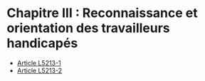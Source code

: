# Chapitre III : Reconnaissance et orientation des travailleurs handicapés

* [Article L5213-1](./LEGIARTI000006903699.md)
* [Article L5213-2](./LEGIARTI000020039309.md)
